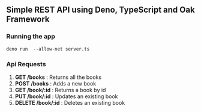 ## Simple REST API using Deno, TypeScript and Oak Framework

### Running the app

```
deno run  --allow-net server.ts
```

### Api Requests

1. **GET /books** : Returns all the books
2. **POST /books** : Adds a new book
3. **GET /book/:id** : Returns a book by id
4. **PUT /book/:id** : Updates an existing book
5. **DELETE /book/:id** : Deletes an existing book

